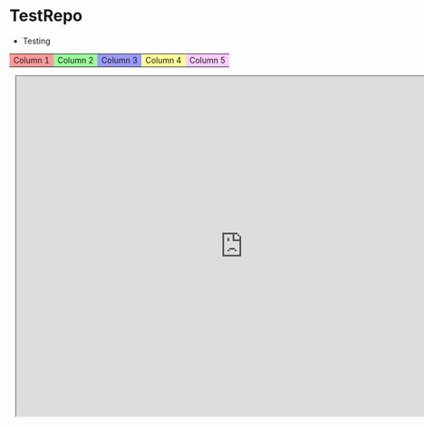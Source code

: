 
# TestRepo
- Testing
<table>
  <tr>
    <td style="background:#ff9999;">Column 1</td>
    <td style="background:#99ff99;">Column 2</td>
    <td style="background:#9999ff;">Column 3</td>
    <td style="background:#ffff99;">Column 4</td>
    <td style="background:#ffccff;">Column 5</td>
  </tr>
</table>

<div style="display: flex;">
  <div style="margin-right: 10px;">
    <img src="https://github.com/vitalstarorg/testrepo/blob/master/nbs/plot.gif" alt="Your Image" width="300">
  </div>
  <div>
    <iframe src="https://nbviewer.org/github/vitalstarorg/testrepo/blob/master/nbs/plot.html" width="800" height="600"></iframe>
  </div>
</div>

